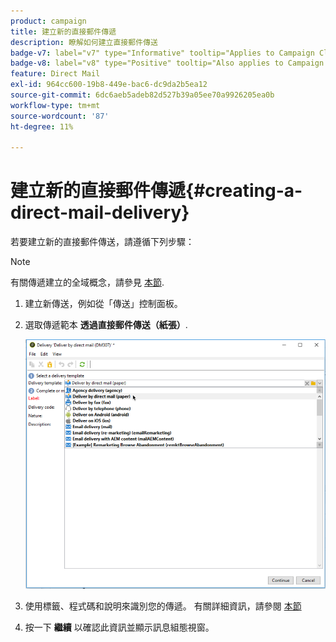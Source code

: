 ```yaml
---
product: campaign
title: 建立新的直接郵件傳遞
description: 瞭解如何建立直接郵件傳送
badge-v7: label="v7" type="Informative" tooltip="Applies to Campaign Classic v7"
badge-v8: label="v8" type="Positive" tooltip="Also applies to Campaign v8"
feature: Direct Mail
exl-id: 964cc600-19b8-449e-bac6-dc9da2b5ea12
source-git-commit: 6dc6aeb5adeb82d527b39a05ee70a9926205ea0b
workflow-type: tm+mt
source-wordcount: '87'
ht-degree: 11%

---
```


# 建立新的直接郵件傳遞{#creating-a-direct-mail-delivery}



若要建立新的直接郵件傳送，請遵循下列步驟：

>[!NOTE]
>
>有關傳遞建立的全域概念，請參見 [本節](steps-about-delivery-creation-steps.md).

1. 建立新傳送，例如從「傳送」控制面板。
1. 選取傳遞範本 **透過直接郵件傳送（紙張）**.

   ![](assets/direct_mail.png)

1. 使用標籤、程式碼和說明來識別您的傳遞。 有關詳細資訊，請參閱 [本節](steps-create-and-identify-the-delivery.md#identifying-the-delivery)
1. 按一下 **繼續** 以確認此資訊並顯示訊息組態視窗。
